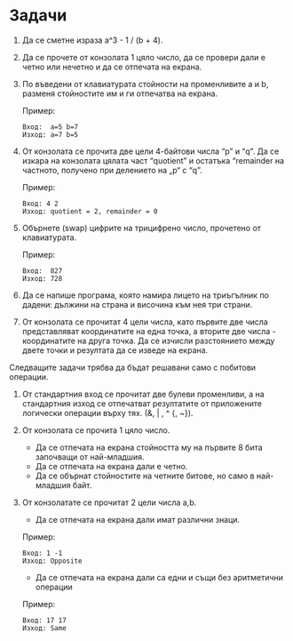 # Задачи

1. Да се сметне израза a^3 - 1 / (b + 4).

1. Да се прочете от конзолата 1 цяло число, да се провери дали е четно или нечетно и да се отпечата на екрана.

1. По въведени от клавиатурата стойности на променливите a и b, разменя стойностите им и ги отпечатва на екрана.

    Пример:
    ```
    Вход:  a=5 b=7
    Изход: a=7 b=5
    ```

1. От конзолата се прочита две цели 4-байтови числа “p” и “q”. Да се изкара на конзолата цялата част “quotient” и остатъка “remainder на частното, получено при делението на „p“ с “q”.

    Пример:
    ```
    Вход: 4 2
    Изход: quotient = 2, remainder = 0
    ```

1. Обърнете (swap) цифрите на трицифрено число, прочетено от клавиатурата.

    Пример:
    ```
    Вход:  827
    Изход: 728
    ```

1. Да се напише програма, която намира лицето на триъгълник по дадени:
дължини на страна и височина към нея
три страни.

1. От конзолата се прочитат 4 цели числа, като първите две числа представляват координатите на една точка, а вторите две числа - координатите на друга точка. Да се изчисли разстоянието между двете точки и резултата да се изведе на екрана.

Следващите задачи трябва да бъдат решавани само с побитови операции.

1. От стандартния вход се прочитат две булеви променливи, а на стандартния изход се отпечатват резултатите от приложените логически операции върху тях. (&, | , ^ {, ~}).

1. От конзолата се прочита 1 цяло число.
    - Да се отпечата на екрана стойността му на първите 8 бита започващи от най-младшия.
    - Да се отпечата на екрана дали е четно.
    - Да се обърнат стойностите на четните битове, но само в най-младшия байт.

1. От конзолатате се прочитат 2 цели числа a,b. 
    - Да се отпечата на екрана дали имат различни знаци.

    Пример:
    ```
    Вход: 1 -1
    Изход: Opposite
    ```
    - Да се отпечата на екрана дали са едни и същи без аритметични операции

    Пример:
    ```
    Вход: 17 17
    Изход: Same
    ```


